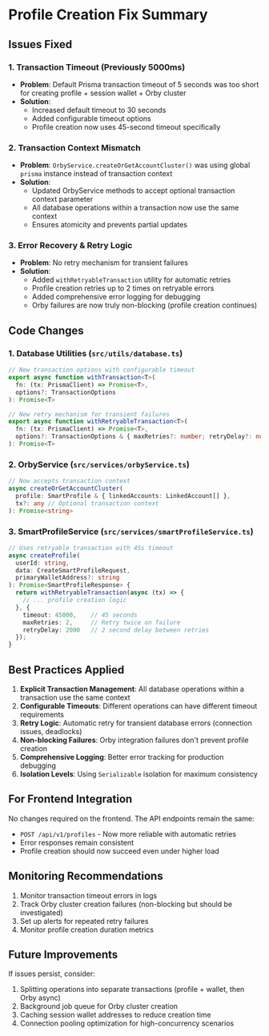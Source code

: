 # Profile Creation Fix Summary

## Issues Fixed

### 1. Transaction Timeout (Previously 5000ms)
- **Problem**: Default Prisma transaction timeout of 5 seconds was too short for creating profile + session wallet + Orby cluster
- **Solution**: 
  - Increased default timeout to 30 seconds
  - Added configurable timeout options
  - Profile creation now uses 45-second timeout specifically

### 2. Transaction Context Mismatch
- **Problem**: `OrbyService.createOrGetAccountCluster()` was using global `prisma` instance instead of transaction context
- **Solution**: 
  - Updated OrbyService methods to accept optional transaction context parameter
  - All database operations within a transaction now use the same context
  - Ensures atomicity and prevents partial updates

### 3. Error Recovery & Retry Logic
- **Problem**: No retry mechanism for transient failures
- **Solution**: 
  - Added `withRetryableTransaction` utility for automatic retries
  - Profile creation retries up to 2 times on retryable errors
  - Added comprehensive error logging for debugging
  - Orby failures are now truly non-blocking (profile creation continues)

## Code Changes

### 1. Database Utilities (`src/utils/database.ts`)
```typescript
// New transaction options with configurable timeout
export async function withTransaction<T>(
  fn: (tx: PrismaClient) => Promise<T>,
  options?: TransactionOptions
): Promise<T>

// New retry mechanism for transient failures
export async function withRetryableTransaction<T>(
  fn: (tx: PrismaClient) => Promise<T>,
  options?: TransactionOptions & { maxRetries?: number; retryDelay?: number }
): Promise<T>
```

### 2. OrbyService (`src/services/orbyService.ts`)
```typescript
// Now accepts transaction context
async createOrGetAccountCluster(
  profile: SmartProfile & { linkedAccounts: LinkedAccount[] },
  tx?: any // Optional transaction context
): Promise<string>
```

### 3. SmartProfileService (`src/services/smartProfileService.ts`)
```typescript
// Uses retryable transaction with 45s timeout
async createProfile(
  userId: string, 
  data: CreateSmartProfileRequest,
  primaryWalletAddress?: string
): Promise<SmartProfileResponse> {
  return withRetryableTransaction(async (tx) => {
    // ... profile creation logic
  }, {
    timeout: 45000,    // 45 seconds
    maxRetries: 2,     // Retry twice on failure
    retryDelay: 2000   // 2 second delay between retries
  });
}
```

## Best Practices Applied

1. **Explicit Transaction Management**: All database operations within a transaction use the same context
2. **Configurable Timeouts**: Different operations can have different timeout requirements
3. **Retry Logic**: Automatic retry for transient database errors (connection issues, deadlocks)
4. **Non-blocking Failures**: Orby integration failures don't prevent profile creation
5. **Comprehensive Logging**: Better error tracking for production debugging
6. **Isolation Levels**: Using `Serializable` isolation for maximum consistency

## For Frontend Integration

No changes required on the frontend. The API endpoints remain the same:
- `POST /api/v1/profiles` - Now more reliable with automatic retries
- Error responses remain consistent
- Profile creation should now succeed even under higher load

## Monitoring Recommendations

1. Monitor transaction timeout errors in logs
2. Track Orby cluster creation failures (non-blocking but should be investigated)
3. Set up alerts for repeated retry failures
4. Monitor profile creation duration metrics

## Future Improvements

If issues persist, consider:
1. Splitting operations into separate transactions (profile + wallet, then Orby async)
2. Background job queue for Orby cluster creation
3. Caching session wallet addresses to reduce creation time
4. Connection pooling optimization for high-concurrency scenarios
